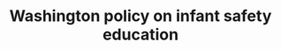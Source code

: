 ---
title: "Washington policy on infant safety education"
filetype: url
url: https://dcyf.wa.gov/policies-and-procedures/1135-infant-safety-education-and-intervention 
layout: "layouts/resource.njk"
tags: ["resource", "noTopic"]
---